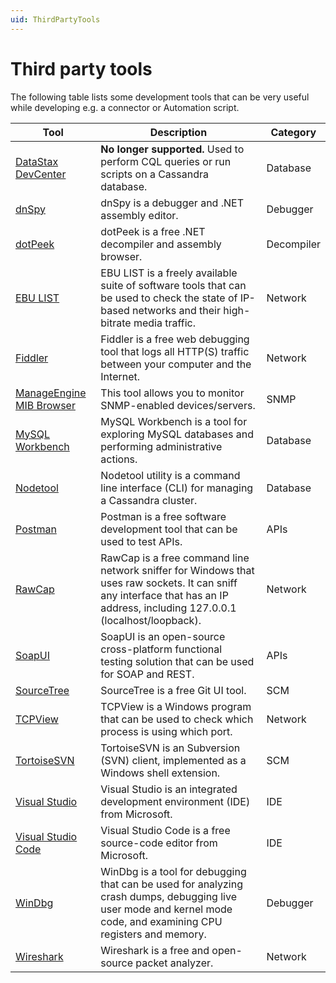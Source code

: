 ```yaml
---
uid: ThirdPartyTools
---
```


# Third party tools

The following table lists some development tools that can be very useful while developing e.g. a connector or Automation script.

|Tool  |Description  |Category  |
|---------|---------|---------|
|[DataStax DevCenter](xref:DataStax_DevCenter)     | **No longer supported.** Used to perform CQL queries or run scripts on a Cassandra database.         |Database         |
|[dnSpy](xref:dnSpy)     |dnSpy is a debugger and .NET assembly editor.        |Debugger         |
|[dotPeek](xref:dotPeek)     |dotPeek is a free .NET decompiler and assembly browser.     | Decompiler         |
|[EBU LIST](xref:EBU_Live_IP_Software_Toolkit_LIST)     |EBU LIST is a freely available suite of software tools that can be used to check the state of IP-based networks and their high-bitrate media traffic.         |Network         |
|[Fiddler](xref:Fiddler)     |Fiddler is a free web debugging tool that logs all HTTP(S) traffic between your computer and the Internet.         |Network         |
|[ManageEngine MIB Browser](xref:ManageEngine_MIB_Browser)     |This tool allows you to monitor SNMP-enabled devices/servers.          |SNMP         |
|[MySQL Workbench](xref:MySQL_Workbench)     |MySQL Workbench is a tool for exploring MySQL databases and performing administrative actions.         |Database         |
|[Nodetool](xref:TOONodetool)     |Nodetool utility is a command line interface (CLI) for managing a Cassandra cluster.         |Database         |
|[Postman](xref:Postman)     |Postman is a free software development tool that can be used to test APIs.         |APIs         |
|[RawCap](xref:RawCap)     |RawCap is a free command line network sniffer for Windows that uses raw sockets. It can sniff any interface that has an IP address, including 127.0.0.1 (localhost/loopback).         |Network         |
|[SoapUI](xref:SoapUI)     |SoapUI is an open-source cross-platform functional testing solution that can be used for SOAP and REST.         |APIs         |
|[SourceTree](xref:TOOSourceTree)     |SourceTree is a free Git UI tool.         |SCM         |
|[TCPView](xref:TCPView)     |TCPView is a Windows program that can be used to check which process is using which port.         |Network         |
|[TortoiseSVN](xref:TOOTortoiseSVN)     |TortoiseSVN is an Subversion (SVN) client, implemented as a Windows shell extension.         |SCM         |
|[Visual Studio](xref:Installation_procedure)     |Visual Studio is an integrated development environment (IDE) from Microsoft.         |IDE         |
|[Visual Studio Code](xref:Visual_Studio_Code)     |Visual Studio Code is a free source-code editor from Microsoft.         |IDE         |
|[WinDbg](xref:WinDbg)     |WinDbg is a tool for debugging that can be used for analyzing crash dumps, debugging live user mode and kernel mode code, and examining CPU registers and memory.        |Debugger         |
|[Wireshark](xref:Wireshark)     |Wireshark is a free and open-source packet analyzer.         |Network         |
